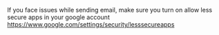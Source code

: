 If you face issues while sending email, make sure you turn on allow less secure apps in your google account
 https://www.google.com/settings/security/lesssecureapps 